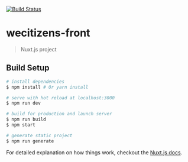 [![Build Status](https://travis-ci.com/wecitizens/electoral-gps-frontend.svg?branch=master)](https://travis-ci.com/wecitizens/electoral-gps-frontend)

# wecitizens-front

> Nuxt.js project

## Build Setup

``` bash
# install dependencies
$ npm install # Or yarn install

# serve with hot reload at localhost:3000
$ npm run dev

# build for production and launch server
$ npm run build
$ npm start

# generate static project
$ npm run generate
```

For detailed explanation on how things work, checkout the [Nuxt.js docs](https://github.com/nuxt/nuxt.js).

